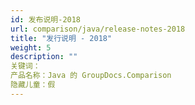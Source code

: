 ```yaml
---
id: 发布说明-2018
url: comparison/java/release-notes-2018
title: "发行说明 - 2018"
weight: 5
description: ""
关键词：
产品名称：Java 的 GroupDocs.Comparison
隐藏儿童：假
---
```


